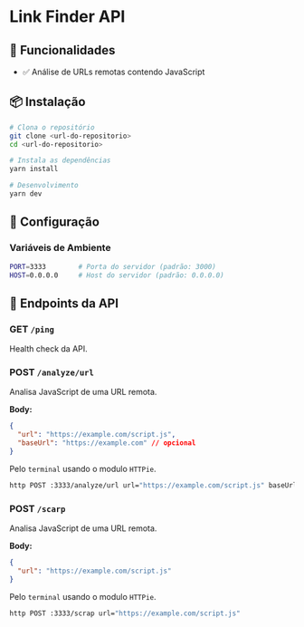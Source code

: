 # Link Finder API

## 🚀 Funcionalidades

- ✅ Análise de URLs remotas contendo JavaScript

## 📦 Instalação

```bash
# Clona o repositório
git clone <url-do-repositorio>
cd <url-do-repositorio>

# Instala as dependências
yarn install

# Desenvolvimento
yarn dev
```

## 🔧 Configuração

### Variáveis de Ambiente

```bash
PORT=3333        # Porta do servidor (padrão: 3000)
HOST=0.0.0.0     # Host do servidor (padrão: 0.0.0.0)
```

## 📖 Endpoints da API

### GET `/ping`

Health check da API.

### POST `/analyze/url`

Analisa JavaScript de uma URL remota.

**Body:**

```json
{
  "url": "https://example.com/script.js",
  "baseUrl": "https://example.com" // opcional
}
```

Pelo `terminal` usando o modulo `HTTPie`.

```bash
http POST :3333/analyze/url url="https://example.com/script.js" baseUrl="https://example.com"
```

### POST `/scarp`

Analisa JavaScript de uma URL remota.

**Body:**

```json
{
  "url": "https://example.com/script.js"
}
```

Pelo `terminal` usando o modulo `HTTPie`.

```bash
http POST :3333/scrap url="https://example.com/script.js"
```
